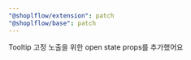 ```yaml
---
"@shoplflow/extension": patch
"@shoplflow/base": patch
---
```


Tooltip 고정 노출을 위한 open state props를 추가했어요

